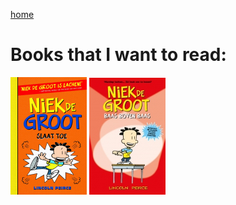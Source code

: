 [home](index.md)
# Books that I want to read:

![Image](images/NiekDeGrootSlaatToe.png "Slaat toe")
![Image](images/baasbovenbaas.jpeg "Baas boven baas")
